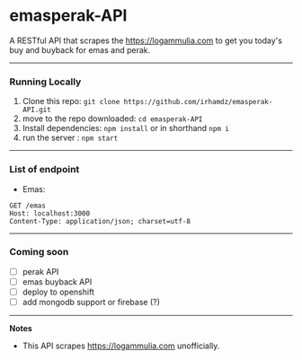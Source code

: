 # emasperak-API
A RESTful API that scrapes the https://logammulia.com to get you today's buy and buyback for emas and perak.

---
### Running Locally
1. Clone this repo: `git clone https://github.com/irhamdz/emasperak-API.git`
2. move to the repo downloaded: `cd emasperak-API`
2. Install dependencies: `npm install` or in shorthand `npm i`
3. run the server : `npm start`

---

### List of endpoint
- Emas:
```http request
GET /emas
Host: localhost:3000
Content-Type: application/json; charset=utf-8
```

---

### Coming soon
- [ ] perak API
- [ ] emas buyback API
- [ ] deploy to openshift
- [ ] add mongodb support or firebase (?)

---

**Notes**
- This API scrapes https://logammulia.com unofficially.

